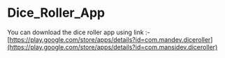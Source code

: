 # Dice_Roller_App

You can download the dice roller app using link :- [https://play.google.com/store/apps/details?id=com.mandev.diceroller](https://play.google.com/store/apps/details?id=com.mansidev.diceroller)

